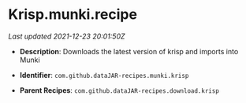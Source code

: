 # Krisp.munki.recipe

_Last updated 2021-12-23 20:01:50Z_

- **Description**: Downloads the latest version of krisp and imports into Munki

- **Identifier**: `com.github.dataJAR-recipes.munki.krisp`

- **Parent Recipes**: `com.github.dataJAR-recipes.download.krisp`
